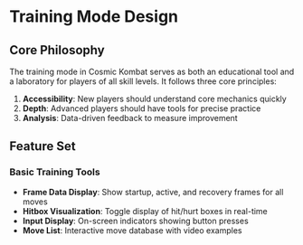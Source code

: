 # Training Mode Design

## Core Philosophy

The training mode in Cosmic Kombat serves as both an educational tool and a laboratory for players of all skill levels. It follows three core principles:

1. **Accessibility**: New players should understand core mechanics quickly
2. **Depth**: Advanced players should have tools for precise practice
3. **Analysis**: Data-driven feedback to measure improvement

## Feature Set

### Basic Training Tools

- **Frame Data Display**: Show startup, active, and recovery frames for all moves
- **Hitbox Visualization**: Toggle display of hit/hurt boxes in real-time
- **Input Display**: On-screen indicators showing button presses
- **Move List**: Interactive move database with video examples